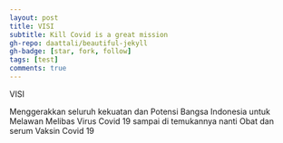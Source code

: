 ```yaml
---
layout: post
title: VISI 
subtitle: Kill Covid is a great mission
gh-repo: daattali/beautiful-jekyll
gh-badge: [star, fork, follow]
tags: [test]
comments: true
---
```


VISI

Menggerakkan seluruh kekuatan dan Potensi Bangsa Indonesia untuk Melawan Melibas Virus Covid 19 sampai di temukannya nanti Obat dan serum Vaksin Covid 19
